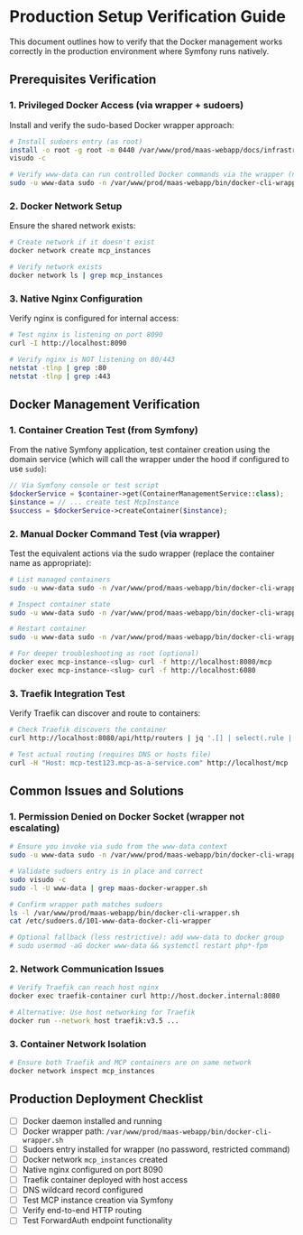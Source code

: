 # Production Setup Verification Guide

This document outlines how to verify that the Docker management works correctly in the production environment where Symfony runs natively.

## Prerequisites Verification

### 1. Privileged Docker Access (via wrapper + sudoers)
Install and verify the sudo-based Docker wrapper approach:

```bash
# Install sudoers entry (as root)
install -o root -g root -m 0440 /var/www/prod/maas-webapp/docs/infrastructure/etc/sudoers.d/101-www-data-docker-cli-wrapper /etc/sudoers.d/101-www-data-docker-cli-wrapper
visudo -c

# Verify www-data can run controlled Docker commands via the wrapper (no password)
sudo -u www-data sudo -n /var/www/prod/maas-webapp/bin/docker-cli-wrapper.sh ps
```

### 2. Docker Network Setup
Ensure the shared network exists:
```bash
# Create network if it doesn't exist
docker network create mcp_instances

# Verify network exists
docker network ls | grep mcp_instances
```

### 3. Native Nginx Configuration
Verify nginx is configured for internal access:
```bash
# Test nginx is listening on port 8090
curl -I http://localhost:8090

# Verify nginx is NOT listening on 80/443
netstat -tlnp | grep :80
netstat -tlnp | grep :443
```

## Docker Management Verification

### 1. Container Creation Test (from Symfony)
From the native Symfony application, test container creation using the domain service (which will call the wrapper under the hood if configured to use `sudo`):
```php
// Via Symfony console or test script
$dockerService = $container->get(ContainerManagementService::class);
$instance = // ... create test McpInstance
$success = $dockerService->createContainer($instance);
```

### 2. Manual Docker Command Test (via wrapper)
Test the equivalent actions via the sudo wrapper (replace the container name as appropriate):
```bash
# List managed containers
sudo -u www-data sudo -n /var/www/prod/maas-webapp/bin/docker-cli-wrapper.sh ps

# Inspect container state
sudo -u www-data sudo -n /var/www/prod/maas-webapp/bin/docker-cli-wrapper.sh inspect mcp-instance-<slug>

# Restart container
sudo -u www-data sudo -n /var/www/prod/maas-webapp/bin/docker-cli-wrapper.sh restart mcp-instance-<slug>

# For deeper troubleshooting as root (optional)
docker exec mcp-instance-<slug> curl -f http://localhost:8080/mcp
docker exec mcp-instance-<slug> curl -f http://localhost:6080
```

### 3. Traefik Integration Test
Verify Traefik can discover and route to containers:
```bash
# Check Traefik discovers the container
curl http://localhost:8080/api/http/routers | jq '.[] | select(.rule | contains("mcp-test123"))'

# Test actual routing (requires DNS or hosts file)
curl -H "Host: mcp-test123.mcp-as-a-service.com" http://localhost/mcp
```

## Common Issues and Solutions

### 1. Permission Denied on Docker Socket (wrapper not escalating)
```bash
# Ensure you invoke via sudo from the www-data context
sudo -u www-data sudo -n /var/www/prod/maas-webapp/bin/docker-cli-wrapper.sh ps

# Validate sudoers entry is in place and correct
sudo visudo -c
sudo -l -U www-data | grep maas-docker-wrapper.sh

# Confirm wrapper path matches sudoers
ls -l /var/www/prod/maas-webapp/bin/docker-cli-wrapper.sh
cat /etc/sudoers.d/101-www-data-docker-cli-wrapper

# Optional fallback (less restrictive): add www-data to docker group
# sudo usermod -aG docker www-data && systemctl restart php*-fpm
```

### 2. Network Communication Issues
```bash
# Verify Traefik can reach host nginx
docker exec traefik-container curl http://host.docker.internal:8080

# Alternative: Use host networking for Traefik
docker run --network host traefik:v3.5 ...
```

### 3. Container Network Isolation
```bash
# Ensure both Traefik and MCP containers are on same network
docker network inspect mcp_instances
```

## Production Deployment Checklist

- [ ] Docker daemon installed and running
- [ ] Docker wrapper path: `/var/www/prod/maas-webapp/bin/docker-cli-wrapper.sh`
- [ ] Sudoers entry installed for wrapper (no password, restricted command)
- [ ] Docker network `mcp_instances` created
- [ ] Native nginx configured on port 8090
- [ ] Traefik container deployed with host access
- [ ] DNS wildcard record configured
- [ ] Test MCP instance creation via Symfony
- [ ] Verify end-to-end HTTP routing
- [ ] Test ForwardAuth endpoint functionality
